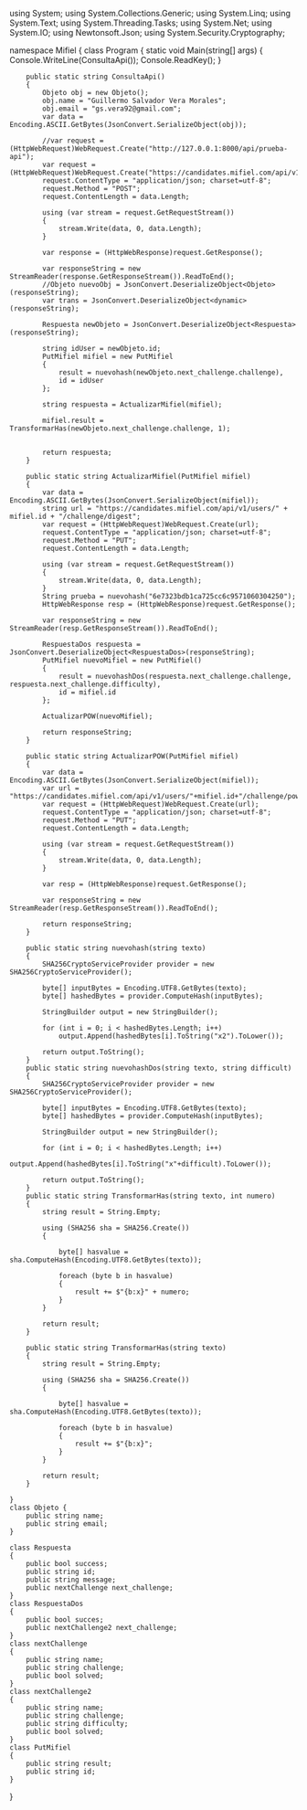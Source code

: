using System;
using System.Collections.Generic;
using System.Linq;
using System.Text;
using System.Threading.Tasks;
using System.Net;
using System.IO;
using Newtonsoft.Json;
using System.Security.Cryptography;

namespace Mifiel
{
    class Program
    {
        static void Main(string[] args)
        {
            Console.WriteLine(ConsultaApi());
            Console.ReadKey();
        }

        public static string ConsultaApi()
        {
            Objeto obj = new Objeto();
            obj.name = "Guillermo Salvador Vera Morales";
            obj.email = "gs.vera92@gmail.com";
            var data = Encoding.ASCII.GetBytes(JsonConvert.SerializeObject(obj));

            //var request = (HttpWebRequest)WebRequest.Create("http://127.0.0.1:8000/api/prueba-api");
            var request = (HttpWebRequest)WebRequest.Create("https://candidates.mifiel.com/api/v1/users");
            request.ContentType = "application/json; charset=utf-8";
            request.Method = "POST";
            request.ContentLength = data.Length;

            using (var stream = request.GetRequestStream())
            {
                stream.Write(data, 0, data.Length);
            }

            var response = (HttpWebResponse)request.GetResponse();

            var responseString = new StreamReader(response.GetResponseStream()).ReadToEnd();
            //Objeto nuevoObj = JsonConvert.DeserializeObject<Objeto>(responseString);
            var trans = JsonConvert.DeserializeObject<dynamic>(responseString);

            Respuesta newObjeto = JsonConvert.DeserializeObject<Respuesta>(responseString);

            string idUser = newObjeto.id;
            PutMifiel mifiel = new PutMifiel
            {
                result = nuevohash(newObjeto.next_challenge.challenge),
                id = idUser
            };

            string respuesta = ActualizarMifiel(mifiel);

            mifiel.result = TransformarHas(newObjeto.next_challenge.challenge, 1);


            return respuesta;
        }

        public static string ActualizarMifiel(PutMifiel mifiel)
        {
            var data = Encoding.ASCII.GetBytes(JsonConvert.SerializeObject(mifiel));
            string url = "https://candidates.mifiel.com/api/v1/users/" + mifiel.id + "/challenge/digest";
            var request = (HttpWebRequest)WebRequest.Create(url);
            request.ContentType = "application/json; charset=utf-8";
            request.Method = "PUT";
            request.ContentLength = data.Length;

            using (var stream = request.GetRequestStream())
            {
                stream.Write(data, 0, data.Length);
            }
            String prueba = nuevohash("6e7323bdb1ca725cc6c9571060304250");
            HttpWebResponse resp = (HttpWebResponse)request.GetResponse();

            var responseString = new StreamReader(resp.GetResponseStream()).ReadToEnd();

            RespuestaDos respuesta = JsonConvert.DeserializeObject<RespuestaDos>(responseString);
            PutMifiel nuevoMifiel = new PutMifiel()
            {
                result = nuevohashDos(respuesta.next_challenge.challenge, respuesta.next_challenge.difficulty),
                id = mifiel.id
            };

            ActualizarPOW(nuevoMifiel);

            return responseString;
        }

        public static string ActualizarPOW(PutMifiel mifiel)
        {
            var data = Encoding.ASCII.GetBytes(JsonConvert.SerializeObject(mifiel));
            var url = "https://candidates.mifiel.com/api/v1/users/"+mifiel.id+"/challenge/pow";
            var request = (HttpWebRequest)WebRequest.Create(url);
            request.ContentType = "application/json; charset=utf-8";
            request.Method = "PUT";
            request.ContentLength = data.Length;

            using (var stream = request.GetRequestStream())
            {
                stream.Write(data, 0, data.Length);
            }

            var resp = (HttpWebResponse)request.GetResponse();

            var responseString = new StreamReader(resp.GetResponseStream()).ReadToEnd();

            return responseString;
        }

        public static string nuevohash(string texto)
        {
            SHA256CryptoServiceProvider provider = new SHA256CryptoServiceProvider();

            byte[] inputBytes = Encoding.UTF8.GetBytes(texto);
            byte[] hashedBytes = provider.ComputeHash(inputBytes);

            StringBuilder output = new StringBuilder();

            for (int i = 0; i < hashedBytes.Length; i++)
                output.Append(hashedBytes[i].ToString("x2").ToLower());

            return output.ToString();
        }
        public static string nuevohashDos(string texto, string difficult)
        {
            SHA256CryptoServiceProvider provider = new SHA256CryptoServiceProvider();

            byte[] inputBytes = Encoding.UTF8.GetBytes(texto);
            byte[] hashedBytes = provider.ComputeHash(inputBytes);

            StringBuilder output = new StringBuilder();

            for (int i = 0; i < hashedBytes.Length; i++)
                output.Append(hashedBytes[i].ToString("x"+difficult).ToLower());

            return output.ToString();
        }
        public static string TransformarHas(string texto, int numero)
        {
            string result = String.Empty;

            using (SHA256 sha = SHA256.Create())
            {

                byte[] hasvalue = sha.ComputeHash(Encoding.UTF8.GetBytes(texto));

                foreach (byte b in hasvalue)
                {
                    result += $"{b:x}" + numero;
                }
            }

            return result;
        }

        public static string TransformarHas(string texto)
        {
            string result = String.Empty;

            using (SHA256 sha = SHA256.Create())
            {

                byte[] hasvalue = sha.ComputeHash(Encoding.UTF8.GetBytes(texto));

                foreach (byte b in hasvalue)
                {
                    result += $"{b:x}";
                }
            }

            return result;
        }

    }
    class Objeto {
        public string name;
        public string email;
    }

    class Respuesta
    {
        public bool success;
        public string id;
        public string message;
        public nextChallenge next_challenge;
    }
    class RespuestaDos
    {
        public bool succes;
        public nextChallenge2 next_challenge;
    }
    class nextChallenge
    {
        public string name;
        public string challenge;
        public bool solved;
    }
    class nextChallenge2
    {
        public string name;
        public string challenge;
        public string difficulty;
        public bool solved;
    }
    class PutMifiel
    {
        public string result;
        public string id;
    }
}
